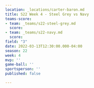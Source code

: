 ```yaml
---
location: _locations/carter-baron.md
title: S22 Week 4 - Steel Grey vs Navy
teams-score:
- team: _teams/s22-steel-grey.md
  score: 
- team: _teams/s22-navy.md
  score: 
field: "3"
date: 2022-03-13T12:30:00.000-04:00
season: 22
week: 4
mvp: ''
game-ball: ''
sportsperson: ''
published: false

---
```


